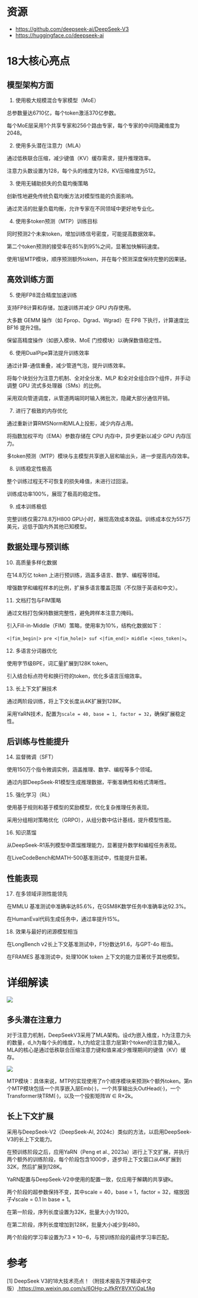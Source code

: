 # 资源

- https://github.com/deepseek-ai/DeepSeek-V3
- https://huggingface.co/deepseek-ai

# 18大核心亮点

## 模型架构方面

1. 使用极大规模混合专家模型（MoE）

总参数量达6710亿，每个token激活370亿参数。 

每个MoE层采用1个共享专家和256个路由专家，每个专家的中间隐藏维度为2048。

2. 使用多头潜在注意力（MLA）

通过低秩联合压缩，减少键值（KV）缓存需求，提升推理效率。 

注意力头数设置为128，每个头的维度为128，KV压缩维度为512。 

3. 使用无辅助损失的负载均衡策略

创新性地避免传统负载均衡方法对模型性能的负面影响。 

通过灵活的批量负载均衡，允许专家在不同领域中更好地专业化。 

4. 使用多token预测（MTP）训练目标

同时预测2个未来token，增加训练信号密度，可能提高数据效率。 

第二个token预测的接受率在85%到95%之间，显著加快解码速度。 

使用1层MTP模块，顺序预测额外token，并在每个预测深度保持完整的因果链。 

## 高效训练方面

5. 使用FP8混合精度加速训练

支持FP8计算和存储，加速训练并减少 GPU 内存使用。 

大多数 GEMM 操作（如 Fprop、Dgrad、Wgrad）在 FP8 下执行，计算速度比 BF16 提升2倍。 

保留高精度操作（如嵌入模块、MoE 门控模块）以确保数值稳定性。 

6. 使用DualPipe算法提升训练效率

通过计算-通信重叠，减少管道气泡，提升训练效率。 

将每个块划分为注意力机制、全对全分发、MLP 和全对全组合四个组件，并手动调整 GPU 流式多处理器（SMs）的比例。 

采用双向管道调度，从管道两端同时输入微批次，隐藏大部分通信开销。 

7. 进行了极致的内存优化

通过重新计算RMSNorm和MLA上投影，减少内存占用。 

将指数加权平均（EMA）参数存储在 CPU 内存中，异步更新以减少 GPU 内存压力。 

多token预测（MTP）模块与主模型共享嵌入层和输出头，进一步提高内存效率。

8. 训练稳定性极高

整个训练过程无不可恢复的损失峰值，未进行过回滚。 

训练成功率100%，展现了极高的稳定性。 

9. 成本训练极低    

完整训练仅需278.8万H800 GPU小时，展现高效成本效益。训练成本仅为557万美元，远低于国内外其他已知模型。 

## 数据处理与预训练

10. 高质量多样化数据

在14.8万亿 token 上进行预训练，涵盖多语言、数学、编程等领域。 

增强数学和编程样本的比例，扩展多语言覆盖范围（不仅限于英语和中文）。 

11. 文档打包与FIM策略

通过文档打包保持数据完整性，避免跨样本注意力掩码。 

引入Fill-in-Middle（FIM）策略，使用率为10%，结构化数据如下：

`<|fim_begin|> pre <|fim_hole|> suf <|fim_end|> middle <|eos_token|>`。 

12. 多语言分词器优化

使用字节级BPE，词汇量扩展到128K token。 

 引入结合标点符号和换行符的token，优化多语言压缩效率。 

13. 长上下文扩展技术

通过两阶段训练，将上下文长度从4K扩展到128K。 

采用YaRN技术，配置为`scale = 40, base = 1, factor = 32`，确保扩展稳定性。 

## 后训练与性能提升

14. 监督微调（SFT）

 使用150万个指令微调实例，涵盖推理、数学、编程等多个领域。 

通过内部DeepSeek-R1模型生成推理数据，平衡准确性和格式清晰性。     

15. 强化学习（RL）

使用基于规则和基于模型的奖励模型，优化复杂推理任务表现。 

采用分组相对策略优化（GRPO），从组分数中估计基线，提升模型性能。 

16. 知识蒸馏

从DeepSeek-R1系列模型中蒸馏推理能力，显著提升数学和编程任务表现。 

在LiveCodeBench和MATH-500基准测试中，性能提升显著。 

## 性能表现

17. 在多领域评测性能领先

在MMLU 基准测试中准确率达85.6%，在GSM8K数学任务中准确率达92.3%。

 在HumanEval代码生成任务中，通过率提升15%。 

18. 效果与最好的闭源模型相当

在LongBench v2长上下文基准测试中，F1分数达91.6，与GPT-4o 相当。 

在FRAMES 基准测试中，处理100K token 上下文的能力显著优于其他模型。 

# 详细解读

![](.02_DeepSeek_v3_images/系统架构.png)

## 多头潜在注意力

对于注意力机制，DeepSeekV3采用了MLA架构。设d为嵌入维度，h为注意力头的数量，d_h为每个头的维度，h_t为给定注意力层第t个token的注意力输入。MLA的核心是通过低秩联合压缩注意力键和值来减少推理期间的键值（KV）缓存。

![](.02_DeepSeek_v3_images/多token预测.png)

MTP模块：具体来说，MTP的实现使用了n个顺序模块来预测k个额外token。第n个MTP模块包括一个共享嵌入层Emb(·)，一个共享输出头OutHead(·)，一个Transformer块TRM(·)，以及一个投影矩阵W ∈ R×2k。

## 长上下文扩展

采用与DeepSeek-V2（DeepSeek-AI, 2024c）类似的方法，以启用DeepSeek-V3的长上下文能力。

在预训练阶段之后，应用YaRN（Peng et al., 2023a）进行上下文扩展，并执行两个额外的训练阶段，每个阶段包含1000步，逐步将上下文窗口从4K扩展到32K，然后扩展到128K。

YaRN配置与DeepSeek-V2中使用的配置一致，仅应用于解耦的共享键k。

两个阶段的超参数保持不变，其中scale = 40，base = 1，factor = 32，缩放因子√scale = 0.1 ln base + 1。

在第一阶段，序列长度设置为32K，批量大小为1920。

在第二阶段，序列长度增加到128K，批量大小减少到480。

两个阶段的学习率设置为7.3 × 10−6，与预训练阶段的最终学习率匹配。 

# 参考

[1] DeepSeek V3的18大技术亮点！（附技术报告万字精读中文版）,https://mp.weixin.qq.com/s/6OHg-zJfkRY8VXYjOaLfAg